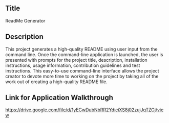 ## Title
ReadMe Generator

## Description
This project generates a high-quality README using user input from the command line.  Once the command-line application is launched, the user is presented with prompts for the project title, description, installation instructions, usage information, contribution guidelines and test instructions.  This easy-to-use command-line interface allows the project creator to devote more time to working on the project by taking all of the work out of creating a high-quality README file.

## Link for Application Walkthrough
https://drive.google.com/file/d/1yECwDubNbRR2YdieiXS8j02zujJqTZGj/view
